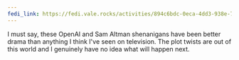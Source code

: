 ```yaml
---
fedi_link: https://fedi.vale.rocks/activities/894c6bdc-0eca-4dd3-938e-742e1ba3289c
---
```


I must say, these OpenAI and Sam Altman shenanigans have been better drama than anything I think I've seen on television. The plot twists are out of this world and I genuinely have no idea what will happen next.
